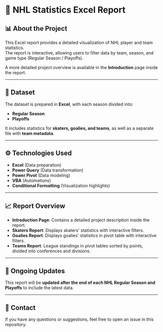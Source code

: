 # 🏒 NHL Statistics Excel Report  

## 📊 About the Project  
This Excel report provides a detailed visualization of NHL player and team statistics.  
The report is interactive, allowing users to filter data by team, season, and game type (Regular Season / Playoffs).  

A more detailed project overview is available in the **Introduction** page inside the report.  

---

## 📂 Dataset  
The dataset is prepared in **Excel**, with each season divided into:  
- **Regular Season**  
- **Playoffs**  

It includes statistics for **skaters, goalies, and teams**, as well as a separate file with **team metadata**.

---

## ⚙️ Technologies Used
- **Excel** (Data preparation)
- **Power Query** (Data transformation)
- **Power Pivot** (Data modeling)
- **VBA** (Automations)
- **Conditional Formatting** (Visualization highlights)

---

## 📈 Report Overview
- **Introduction Page**: Contains a detailed project description inside the report. 
- **Skaters Report**: Displays skaters' statistics with interactive filters.
- **Goalies Report**: Displays goalies' statistics in pivot table with interactive filters.
- **Teams Report**: League standings in pivot tables sorted by points, divided into conferences and divisions.

---

## 🔄 Ongoing Updates
This report will be **updated after the end of each NHL Regular Season and Playoffs** to include the latest data.

---

## 📩 Contact  
If you have any questions or suggestions, feel free to open an issue in this repository.
